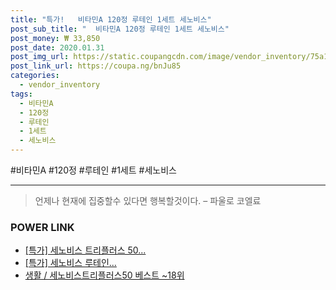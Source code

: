 ```yaml
--- 
title: "특가!   비타민A 120정 루테인 1세트 세노비스" 
post_sub_title: "  비타민A 120정 루테인 1세트 세노비스" 
post_money: ₩ 33,850 
post_date: 2020.01.31 
post_img_url: https://static.coupangcdn.com/image/vendor_inventory/75a1/fa437ee698b2feceefb1ece6673b0dcc3e730241aa9e763396bcd6f01d53.jpg 
post_link_url: https://coupa.ng/bnJu85 
categories: 
  - vendor_inventory 
tags: 
  - 비타민A 
  - 120정 
  - 루테인 
  - 1세트 
  - 세노비스 
--- 
```

  #비타민A #120정 #루테인 #1세트 #세노비스 
<hr> 

> 언제나 현재에 집중할수 있다면 행복할것이다. – 파울로 코엘료 


### POWER LINK

* <a href="https://blog.naver.com/sakai111/221791570106" target="_blank">[특가] 세노비스 트리플러스 50...</a>
* <a href="https://blog.naver.com/an0733/221791012819" target="_blank">[특가] 세노비스 루테인...</a>
* <a href="https://blog.naver.com/santokki14/221790999634" target="_blank">생활 / 세노비스트리플러스50 베스트 ~18위</a>

